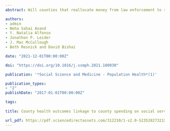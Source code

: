 ```yaml
---
abstract: Will counties that reallocate money from law enforcement to social services improve subsequent markers of population wellbeing? In this study, we measure the association between county government spending across multiple sectors and Life Expectancy at Birth (LEB) in the U.S. using data from the U.S. Census Bureau. We constructed a Structural Equation Model to determine whether social expenditure, building infrastructure, and spending on law and order were positively or negatively associated with LEB three-years after initial spending. The analysis compared data between 2002-05 and 2007-10 and was stratified for urban and rural counties. In rural counties, a one-standard-deviation increase in social spending increased subsequent LEB by 0.58 (SE 0.16) and 0.36 (SE 0.16) years in 2005 and 2010, respectively. In urban counties, a one-standard-deviation increase in building infrastructure spending increased subsequent LEB by 1.14 (SE 0.51) and 1.05 (SE 0.49) years in 2005 and 2010, respectively. In 2002, a one-standard-deviation increase in law and order spending significantly decreased subsequent life expectancy, 2.2 (SE 1.27) and 0.46 (SE 0.13) years in urban and rural counties, respectively. Similarly, investments in building infrastructure for urban counties and social services for rural counties were associated with subsequently higher life expectancy three years later after initial investments.

authors:
- admin
- Neha Sahai Anand
- Y. Natalia Alfonso
- Jonathon P. Leider
- J. Mac McCullough
- Beth Resnick and David Bishai

date: "2021-12-01T00:00:00Z"

doi: "https://doi.org/10.1016/j.ssmph.2021.100930"

publication: '*Social Science and Medicine - Population Health*(1)'

publication_types:
- "2"
publishDate: "2017-01-01T00:00:00Z"

tags:
 
title: County health outcomes linkage to county spending on social services, building infrastructure, and law and order

url_pdf: https://pdf.sciencedirectassets.com/312210/1-s2.0-S2352827321X00043/1-s2.0-S2352827321002056/main.pdf?X-Amz-Security-Token=IQoJb3JpZ2luX2VjEH0aCXVzLWVhc3QtMSJHMEUCIHXYnIb4D%2FrasWaQroADdmSkV0PZ%2FXdRXoaBBNSfTDJNAiEA%2BmNlq4GJGX2%2BUfS3cCJSIUjumKLLkyyLpcO%2BO9rJtLgqgwQI9v%2F%2F%2F%2F%2F%2F%2F%2F%2F%2FARAEGgwwNTkwMDM1NDY4NjUiDK3rLX35ic7r8IdlyCrXA4bVxoqLMoFF9MSqDtI6rrjbdgLSgaE%2BT9Jrtgw2U0OIOU3kIvNkh%2BLZPCR7i2CDa4FMsG8lQYrKdIo3R21i0ss20AnRoKH5G6wQQ%2FcZYEELxlo254vEQkonN0N8CG%2BfYWtUlzvsClepgaee2z4hye6gsaRDQ9FxTyp3EZfP2RucPPCnztDmYjz5MUclvrmf97sNlal0pizX%2BbpDebvkmqPXJ28FUUfGl3prAa%2Bc%2FOm5L2nGWXnC5VEEffyo2VINar%2B05yI1WsJTasHf%2BG2%2FKBoRfM2pRVIfHegMPQJ0fbTLlkUHhiK%2BlXCBx6A41Q8V6eDxoIKrI1U5EHf6XWxFaVbDszWidwAPBbJ%2FbUFdOt%2FHA7KBzji7W0xUzNCyj0jI3kmuEy3AKmzfUmBajrhxz0ROpEOxsS%2Bbo%2F4kncXQ8tDfe8mUn6CZIo4QGepTcnazwPfoovlFa5TdxsXOYuJ9TuHlt1pcSprHSZuYG8WkBstOpzRL%2BQeN9TSO6r%2FR0NI7s4zKrwCEQwcQ7VJt%2FoqKCtQ6UBSlMwexPuLyJyOUUXRf0r5AqqhSCy%2ByDNBZ52mraO4n%2B%2BbBGgOaXc2%2F27MSoxZeYFfhZr7%2B%2FOcfgYt0%2BB8PjKKBLL0BCjDCypKLBjqlAUw01BUfebiaWawwZhRrL0K1WtSZ21vEHf4LO2HAypBlivzdgn4gBujULwt4KKfYtXmn06lLXqLTL9vYMe%2BsWBKm7F%2FVJptSbMEJbrDUdS4oyhH6AfyC3MpgXDe2iRRXHMnqLxHQkEU653K%2F9y5XJNDehbvu4jwk82RDSOio0HFKXjuM8w1uAAeRs9NLHydGWZIFuy7Lu7bd%2BPEebURfw2T%2BHpc7pA%3D%3D&X-Amz-Algorithm=AWS4-HMAC-SHA256&X-Amz-Date=20211011T220142Z&X-Amz-SignedHeaders=host&X-Amz-Expires=300&X-Amz-Credential=ASIAQ3PHCVTYTKP7BJON%2F20211011%2Fus-east-1%2Fs3%2Faws4_request&X-Amz-Signature=189999b6212125e8eac97f213259db47e06f0776821de74a9e8b914e84d721ed&hash=92a0d6072db9e8800f16a7f3b0bffc1b50e56e0f979e319f1369fc7cbd7d1d53&host=68042c943591013ac2b2430a89b270f6af2c76d8dfd086a07176afe7c76c2c61&pii=S2352827321002056&tid=spdf-929099d8-16ce-4e25-bbc6-b2888dc1aeaf&sid=5d00ef7210cdc043f3483b17c613fc07057bgxrqa&type=client
---
```




